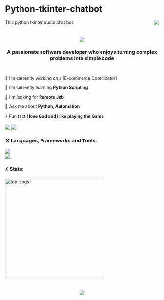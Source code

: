# Python-tkinter-chatbot
This python tkinter audio chat bot
<img align="right" src="https://visitor-badge.laobi.icu/badge?page_id=jcblanc2.jcblanc2" />

<h1 align="center">
    <img src="https://readme-typing-svg.herokuapp.com/?font=Righteous&size=35&center=true&vCenter=true&width=500&height=70&duration=4000&lines=Hi+👋,+I'm+Muhsin+Ali;" />
</h1>

<h3 align="center">A passionate software developer who enjoys turning complex problems into simple code</h3>

<br/>

🔭 I’m currently working on a [E-commerce Coordinator]

🌱 I’m currently learning **Python Scripting**

👯 I'm looking for **Remote Job**

💬 Ask me about **Python, Automation**

⚡ Fun fact **I love God and I like playing the Game**
 
 
<div align="left"> 
  <a href="muhzinali.k@gmail.com">
    <img src="https://img.shields.io/badge/Gmail-333333?style=for-the-badge&logo=gmail&logoColor=red" />
  </a>
  <a href="https://www.linkedin.com/in/muhsin-ali-903518172/" target="_blank">
    <img src="https://img.shields.io/badge/LinkedIn-0077B5?style=for-the-badge&logo=linkedin&logoColor=white" target="_blank" />
  </a>
</div>


<h3 align="left">⚒️ Languages, Frameworks and Tools:</h3>
<div align="left">
  <img src="https://skillicons.dev/icons?i=github,python,Java Script,figma,Django,css,html" /><br>
  <img src="https://skillicons.dev/icons?i=bootstrap,mysql,Automation,WebScraping" />
</div>


<h3 align="left">⚡ Stats:</h3>
<div align=left>
  <img width=325 align="center" src="https://github-readme-stats.vercel.app/api/top-langs/?username=jcblanc2&hide=HTML&langs_count=8&layout=compact&theme=react&border_radius=10&size_weight=0.8&count_weight=0.5&exclude_repo=github-readme-stats" alt="top langs" />
<br/><br/>

<h3 align="center">
  <img src="https://readme-typing-svg.herokuapp.com/?font=Righteous&size=25&center=true&vCenter=true&width=500&height=70&duration=4000&lines=Thanks+for+visiting!+✌️;">
</h3>
